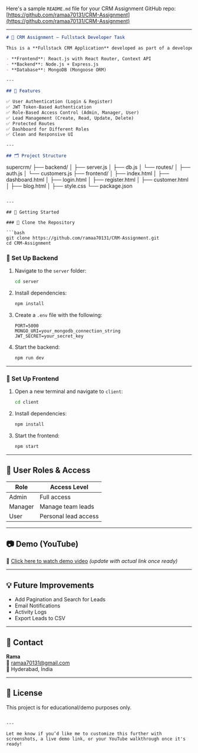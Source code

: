 Here's a sample `README.md` file for your CRM Assignment GitHub repo:  
[https://github.com/ramaa70131/CRM-Assignment](https://github.com/ramaa70131/CRM-Assignment)

---

```markdown
# 🧩 CRM Assignment – Fullstack Developer Task

This is a **Fullstack CRM Application** developed as part of a developer assignment. It includes **user authentication with JWT**, **role-based access control**, and **CRUD operations for Leads**. The project uses:

- **Frontend**: React.js with React Router, Context API
- **Backend**: Node.js + Express.js
- **Database**: MongoDB (Mongoose ORM)

---

## 🔧 Features

✅ User Authentication (Login & Register)  
✅ JWT Token-Based Authentication  
✅ Role-Based Access Control (Admin, Manager, User)  
✅ Lead Management (Create, Read, Update, Delete)  
✅ Protected Routes  
✅ Dashboard for Different Roles  
✅ Clean and Responsive UI

---

## 🗂️ Project Structure

```
supercrm/
├── backend/
│   ├── server.js
│   ├── db.js
│   └── routes/
│       ├── auth.js
│       └── customers.js
├── frontend/
│   ├── index.html
│   ├── dashboard.html
│   ├── login.html
│   ├── register.html
│   ├── customer.html
│   ├── blog.html
│   ├── style.css
└── package.json

```

---

## 🚀 Getting Started

### 🔄 Clone the Repository

```bash
git clone https://github.com/ramaa70131/CRM-Assignment.git
cd CRM-Assignment
```

### 🔌 Set Up Backend

1. Navigate to the `server` folder:
   ```bash
   cd server
   ```
2. Install dependencies:
   ```bash
   npm install
   ```
3. Create a `.env` file with the following:
   ```
   PORT=5000
   MONGO_URI=your_mongodb_connection_string
   JWT_SECRET=your_secret_key
   ```

4. Start the backend:
   ```bash
   npm run dev
   ```

---

### 🎨 Set Up Frontend

1. Open a new terminal and navigate to `client`:
   ```bash
   cd client
   ```
2. Install dependencies:
   ```bash
   npm install
   ```

3. Start the frontend:
   ```bash
   npm start
   ```

---

## 🔐 User Roles & Access

| Role   | Access Level         |
|--------|----------------------|
| Admin  | Full access          |
| Manager| Manage team leads    |
| User   | Personal lead access |

---

## 📷 Demo (YouTube)

🎥 [Click here to watch demo video](#) *(update with actual link once ready)*

---

## 💡 Future Improvements

- Add Pagination and Search for Leads  
- Email Notifications  
- Activity Logs  
- Export Leads to CSV  

---

## 📩 Contact

**Rama**  
📧 ramaa70131@gmail.com  
📍 Hyderabad, India  

---

## 🪪 License

This project is for educational/demo purposes only.
```

---

Let me know if you’d like me to customize this further with screenshots, a live demo link, or your YouTube walkthrough once it's ready!

